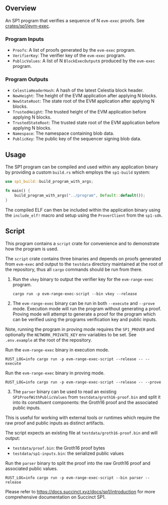 ## Overview

An SP1 program that verifies a sequence of N `evm-exec` proofs.
See [crates/sp1/evm-exec](../evm-exec/).

### Program Inputs

- `Proofs`: A list of proofs generated by the `evm-exec` program.
- `VerifierKey`: The verifier key of the `evm-exec` program.
- `PublicValues`: A list of N `BlockExecOutput`s produced by the `evm-exec` program.

### Program Outputs

- `CelestiaHeaderHash`: A hash of the latest Celestia block header.
- `NewHeight`: The height of the EVM application after applying N blocks.
- `NewStateRoot`: The state root of the EVM application after applying N blocks.
- `TrustedHeight`: The trusted height of the EVM application before applying N blocks.
- `TrustedStateRoot`: The trusted state root of the EVM application before applying N blocks.
- `Namespace`: The namespace containing blob data.
- `PublicKey`: The public key of the sequencer signing blob data.

## Usage

The SP1 program can be compiled and used within any application binary by providing a custom `build.rs` which employs the `sp1-build` system:

```rust
use sp1_build::build_program_with_args;

fn main() {
    build_program_with_args("../program", Default::default());
}
```

The compiled ELF can then be included within the application binary using the `include_elf!` macro and setup using the `ProverClient` from the `sp1-sdk`. 

## Script 

This program contains a `script` crate for convenience and to demonstrate how the program is used.

The `script` crate contains three binaries and depends on proofs generated from `evm-exec` and output to the `testdata` directory maintained at the root of the repository, thus all `cargo` commands should be run from there.

1. Run the `vkey` binary to output the verifier key for the `evm-range-exec` program.

    ```shell
    cargo run -p evm-range-exec-script --bin vkey --release
    ```

2. The `evm-range-exec` binary can be run in both `--execute` and `--prove` mode. Execution mode will run the program without generating a proof.
Proving mode will attempt to generate a proof for the program which can be verified using the programs verification key and public inputs.

Note, running the program in proving mode requires the `SP1_PROVER` and optionally the `NETWORK_PRIVATE_KEY` env variables to be set.
See `.env.example` at the root of the repository.

Run the `evm-range-exec` binary in execution mode.

```shell
RUST_LOG=info cargo run -p evm-range-exec-script --release -- --execute
```

Run the `evm-range-exec` binary in proving mode.

```shell
RUST_LOG=info cargo run -p evm-range-exec-script --release -- --prove
```

3. The `parser` binary can be used to read an existing `SP1ProofWithPublicValues` from `testdata/groth16-proof.bin` and split it into its constituent components:
the Groth16 proof and the associated public inputs.

This is useful for working with external tools or runtimes which require the raw proof and public inputs as distinct artifacts.

The script expects an existing file at `testdata/groth16-proof.bin` and will output:
- `testdata/proof.bin`: the Groth16 proof bytes
- `testdata/sp1-inputs.bin`: the serialized public values

Run the `parser` binary to split the proof into the raw Groth16 proof and associated public values.

```shell
RUST_LOG=info cargo run -p evm-range-exec-script --bin parser --release
```

Please refer to https://docs.succinct.xyz/docs/sp1/introduction for more comprehensive documentation on Succinct SP1.
